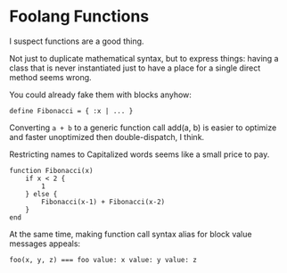 # Foolang Functions

I suspect functions are a good thing.

Not just to duplicate mathematical syntax, but to
express things: having a class that is never instantiated
just to have a place for a single direct method seems wrong.

You could already fake them with blocks anyhow:

```
define Fibonacci = { :x | ... }
```

Converting `a + b` to a generic function call add(a, b)
is easier to optimize and faster unoptimized then double-dispatch, I think.

Restricting names to Capitalized words seems like a small price
to pay.

```
function Fibonacci(x)
    if x < 2 {
        1
    } else {
        Fibonacci(x-1) + Fibonacci(x-2)
    }
end
```

At the same time, making function call syntax alias for block value
messages appeals:

```
foo(x, y, z) === foo value: x value: y value: z
```
